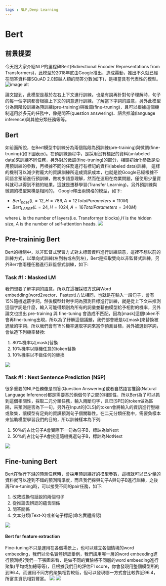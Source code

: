 ```yaml
---
tags : NLP,Deep Learning
---
```

Bert
===
## 前景提要
今天跟大家介紹NLP的里程碑Bert(Bidirectional Encoder Representations from Transformers)，此模型於2018年底由Google推出，造成轟動，推出不久就已經在問答資料庫SQuAD 2.0超越人類的問答分數(如下)，是相當具有代表性的模型。
![image alt](https://github.com/WangJengYun/ML-DL-notes/blob/master/Deep%20Learning/image/NLP/Bert/Bert1.png?raw=true)

論文提到，此模型是基於左右上下文進行訓練，也是有說再針對句子理解時，句子的每一個字詞都會根據上下文的詞意進行訓練，了解當下字詞的語意，另外此模型分為兩階段訓練為預訓練(pre-training)與微調(fine-truning)，且可以根據這個機制運用於多元的任務中，像是問答(question answering)、語言推論(language inference)與其他分類任務等等。
## Bert
如前面所說，在Bert模型中訓練分為兩個階段為預訓練(pre-training)與微調(fine-truning)(如下圖表示)。在預訓練過程中，是採用沒有標記的資料(unlabeled data)來訓練不同任務，另外對於微調(fine-truning)的部分，相關初始化參數是沿用預訓練的參數，再根據不同的任務進行有標記的資料(labeled data)訓練， 這樣的機制可以減少對龐大的資訊訓練所造成資訊成本，也就是說Google已經根據不同語言預前進行預訓練，做初步語意理解，然而在運用在商業問題，僅使用少量資料就可以得到不錯的結果，這就是遷移學習(Transfer Learning)，另外預訓練與微調的模型架構是相同的，
Google釋出兩規格的模型，如下:
* $Bert_{base}(L=12, H=786, A=12 Total Parameters=110M)$
* $Bert_{LARGE}(L=24, H=1024, A=16 Total Parameters=340M)$

where $L$ is the number of layers(i.e. Transformer blocks),$H$ is the hidden size, $A$ is the number of self-attention heads.
![](https://github.com/WangJengYun/ML-DL-notes/blob/master/Deep%20Learning/image/NLP/Bert/Bert2.png?raw=true)
## Pre-traininig Bert 
Bert的機制中，以非監督式學習方式對未標籤資料進行訓練語意，這裡不想以前的訓練方式，以單向式訓練(左到右或右到左)，Bert是採取雙向以非監督式訓練，另外Bert會兩種任務進行非監督式訓練，如下:
### Task #1 : Masked LM
我們想要了解字詞的語意，所以在這裡採取方式與Word embedding(word2vector、Fastext)方法相同，也就是在輸入一段句子，會有15%隨機遮蔽字詞，然後模型針對字詞為預測目標進行訓練，就是從上下文來推測這個字詞是什麼，輸入可能得類別為所有的詞彙並藉由模型給予相對的機率，另外論文也提出 pre-training 與 fine-tuning 會造成不匹配，因為[mask]這個token不會再fine-tuning出現，所以為了紓解這個議題，我們部會總是以[mask]來替換被遮蔽的字詞，所以我們會有15%機率選取字詞來當作預測目標，另外被選到字詞，會依造下列機率替換:
1. 80%機率以[mask]替換
2. 10%機率以隨機任意的token替換
3. 10%機率以不做任何的替換

![](https://github.com/WangJengYun/ML-DL-notes/blob/master/Deep%20Learning/image/NLP/Bert/Bert3.png?raw=true)
### Task #1 : Next Sentence Prediction (NSP)
很多重要的NLP任務像是問答(Question Answering)或者自然語言推論(Natural Language Inference)都是需要基於兩個句子之間的相關性，所以Bert為了可以抓到這個相關性，採取二元分類任務，輸入兩斷句字，且已[SPE]的token做為區隔，來預測是否為下一句，另外在Input的[CLS]的token會將輸入的資訊進行壓縮或聚集，讓模型有足夠的資訊預測句子個關聯性。在二元分類任務中，需要負樣本來協助模型學習我們的目的，所以訓練樣本為下列:
1. 50%的占比句子A會實際下一句為句子B，標註為IsNext
2. 50%的占比句子A會接這隨機挑選句子B，標註為NotNext

![](https://github.com/WangJengYun/ML-DL-notes/blob/master/Deep%20Learning/image/NLP/Bert/Bert4.png?raw=true)

## Fine-tuning Bert
Bert在執行下游的預測任務時，會採用預訓練好的模型參數，這樣就可以已少量的資料就可以達到不錯的預測精準度，而且我們採與句子A與句子B進行訓練，之後再Fine-tuning時，可以接受不同的pair任務，如下:
1. 改敘或換句話說的兩個句子
2. 從推論去辨認的蘊含關係
3. 問答關係
4. 文本分類(Text-X)或者句子標記(命名實體辨認)

![](https://github.com/WangJengYun/ML-DL-notes/blob/master/Deep%20Learning/image/NLP/Bert/Bert5.png?raw=true)
#### Bert for feature extraction 
Fine-tuning不只是運用在各個場景上，也可以建立各個情境的word embeeding，我們以命名實體辨認舉例，我們該用哪一層的word embeeding進行預測呢?我們一下張圖來看，是做不同的實驗將不同層的word embeeding進行聚集(平均或加總等等)，且根據我們目的評估F1 score，你會發現用整個模型所的到96.4，而運用不同方的聚集相對較低，但可以發現哪一方式會比較靠近96.4，所富含資訊相對豐富。
![](https://github.com/WangJengYun/ML-DL-notes/blob/master/Deep%20Learning/image/NLP/Bert/Bert6.png?raw=true)
![](https://github.com/WangJengYun/ML-DL-notes/blob/master/Deep%20Learning/image/NLP/Bert/Bert7.png?raw=true)